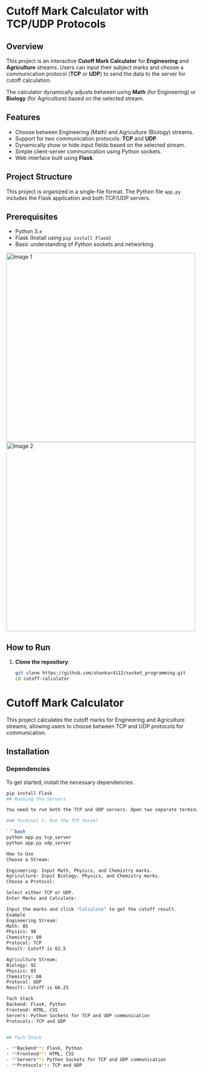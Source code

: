 # Cutoff Mark Calculator with TCP/UDP Protocols

## Overview

This project is an interactive **Cutoff Mark Calculator** for **Engineering** and **Agriculture** streams. Users can input their subject marks and choose a communication protocol (**TCP** or **UDP**) to send the data to the server for cutoff calculation.

The calculator dynamically adjusts between using **Math** (for Engineering) or **Biology** (for Agriculture) based on the selected stream.

## Features



- Choose between Engineering (Math) and Agriculture (Biology) streams.
- Support for two communication protocols: **TCP** and **UDP**.
- Dynamically show or hide input fields based on the selected stream.
- Simple client-server communication using Python sockets.
- Web interface built using **Flask**.

## Project Structure

This project is organized in a single-file format. The Python file `app.py` includes the Flask application and both TCP/UDP servers.

## Prerequisites

- Python 3.x
- Flask (Install using `pip install Flask`)
- Basic understanding of Python sockets and networking.
<img src="https://github.com/user-attachments/assets/32089c64-359b-4197-88db-0b3115ab35be" alt="Image 1" width="500" height="500">
<img src="https://github.com/user-attachments/assets/d7a766f3-26a2-487a-b715-fa4d848f67cb" alt="Image 2" width="500" height="500">

## How to Run

1. **Clone the repository**:
   ```bash
   git clone https://github.com/shankar4112/socket_programming.git
   cd cutoff-calculator
# Cutoff Mark Calculator

This project calculates the cutoff marks for Engineering and Agriculture streams, allowing users to choose between TCP and UDP protocols for communication.

## Installation

### Dependencies

To get started, install the necessary dependencies:

```bash
pip install Flask
## Running the Servers

You need to run both the TCP and UDP servers. Open two separate terminal windows:

### Terminal 1: Run the TCP Server

```bash
python app.py tcp_server
python app.py udp_server

How to Use
Choose a Stream:

Engineering: Input Math, Physics, and Chemistry marks.
Agriculture: Input Biology, Physics, and Chemistry marks.
Choose a Protocol:

Select either TCP or UDP.
Enter Marks and Calculate:

Input the marks and click "Calculate" to get the cutoff result.
Example
Engineering Stream:
Math: 85
Physics: 90
Chemistry: 80
Protocol: TCP
Result: Cutoff is 62.5

Agriculture Stream:
Biology: 92
Physics: 85
Chemistry: 88
Protocol: UDP
Result: Cutoff is 66.25

Tech Stack
Backend: Flask, Python
Frontend: HTML, CSS
Servers: Python Sockets for TCP and UDP communication
Protocols: TCP and UDP


## Tech Stack

- **Backend**: Flask, Python
- **Frontend**: HTML, CSS
- **Servers**: Python Sockets for TCP and UDP communication
- **Protocols**: TCP and UDP
